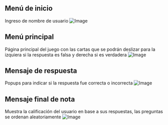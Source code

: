 ##  Menú de inicio
Ingreso de nombre de usuario
![Image](https://github.com/user-attachments/assets/d9f6ade6-af45-46cc-85b5-040f5114c62b)

##  Menú principal
Página principal del juego con las cartas que se podrán deslizar para la izquiera si la respuesta es falsa y derecha si es verdadera
![Image](https://github.com/user-attachments/assets/f07be820-8f49-4739-ab2f-74c3d6c8b248)

## Mensaje de respuesta
Popups para indicar si la respuesta fue correcta o incorrecta
![Image](https://github.com/user-attachments/assets/1117fb07-b123-4456-b3d5-afe1b6172d0c)

## Mensaje final de nota
Muestra la calificación del usuario en base a sus respuestas, las preguntas se ordenan aleatoriamente
![Image](https://github.com/user-attachments/assets/c6fe0381-8d30-4e44-8f17-b70f468e111a)

